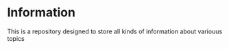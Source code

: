 # Information
This is a repository designed to store all kinds of information about variouus topics
